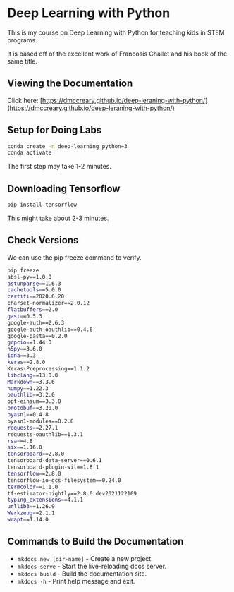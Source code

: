 # Deep Learning with Python

This is my course on Deep Learning with Python for teaching kids in STEM programs.

It is based off of the excellent work of Francosis Challet and his book of the same title.

## Viewing the Documentation

Click here: [https://dmccreary.github.io/deep-leraning-with-python/](https://dmccreary.github.io/deep-leraning-with-python/)

## Setup for Doing Labs

```sh
conda create -n deep-learning python=3
conda activate
```
The first step may take 1-2 minutes.

## Downloading Tensorflow

```sh
pip install tensorflow
```
This might take about 2-3 minutes.

## Check Versions

We can use the pip freeze command to verify.

```sh
pip freeze
absl-py==1.0.0
astunparse==1.6.3
cachetools==5.0.0
certifi==2020.6.20
charset-normalizer==2.0.12
flatbuffers==2.0
gast==0.5.3
google-auth==2.6.3
google-auth-oauthlib==0.4.6
google-pasta==0.2.0
grpcio==1.44.0
h5py==3.6.0
idna==3.3
keras==2.8.0
Keras-Preprocessing==1.1.2
libclang==13.0.0
Markdown==3.3.6
numpy==1.22.3
oauthlib==3.2.0
opt-einsum==3.3.0
protobuf==3.20.0
pyasn1==0.4.8
pyasn1-modules==0.2.8
requests==2.27.1
requests-oauthlib==1.3.1
rsa==4.8
six==1.16.0
tensorboard==2.8.0
tensorboard-data-server==0.6.1
tensorboard-plugin-wit==1.8.1
tensorflow==2.8.0
tensorflow-io-gcs-filesystem==0.24.0
termcolor==1.1.0
tf-estimator-nightly==2.8.0.dev2021122109
typing_extensions==4.1.1
urllib3==1.26.9
Werkzeug==2.1.1
wrapt==1.14.0
```

## Commands to Build the Documentation

* `mkdocs new [dir-name]` - Create a new project.
* `mkdocs serve` - Start the live-reloading docs server.
* `mkdocs build` - Build the documentation site.
* `mkdocs -h` - Print help message and exit.



